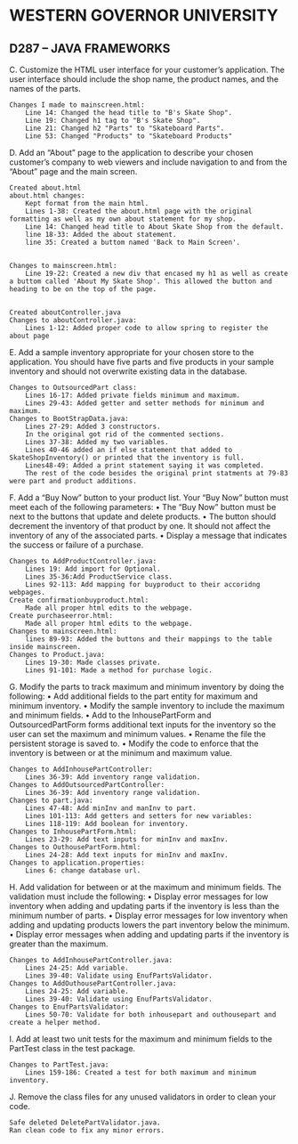 # WESTERN GOVERNOR UNIVERSITY 
## D287 – JAVA FRAMEWORKS
C.  Customize the HTML user interface for your customer’s application. The user interface should include the shop name, the product names, and the names of the parts.
    
    Changes I made to mainscreen.html:
        Line 14: Changed the head title to "B's Skate Shop".
        Line 19: Changed h1 tag to "B's Skate Shop".
        Line 21: Changed h2 "Parts" to "Skateboard Parts".
        Line 53: Changed "Products" to "Skateboard Products"

D.  Add an “About” page to the application to describe your chosen customer’s company to web viewers and include navigation to and from the “About” page and the main screen.
    
    Created about.html
    about.html changes:
        Kept format from the main html.
        Lines 1-38: Created the about.html page with the original formatting as well as my own about statement for my shop.
        Line 14: Changed head title to About Skate Shop from the default.
        line 18-33: Added the about statement.
        line 35: Created a buttom named 'Back to Main Screen'.
        
    
    Changes to mainscreen.html:
        Line 19-22: Created a new div that encased my h1 as well as create a buttom called 'About My Skate Shop'. This allowed the button and heading to be on the top of the page.
    

    Created aboutController.java
    Changes to aboutController.java:
        Lines 1-12: Added proper code to allow spring to register the about page

E.  Add a sample inventory appropriate for your chosen store to the application. You should have five parts and five products in your sample inventory and should not overwrite existing data in the database.

    Changes to OutsourcedPart class:
        Lines 16-17: Added private fields minimum and maximum.
        Lines 29-43: Added getter and setter methods for minimum and maximum.
    Changes to BootStrapData.java:
        Lines 27-29: Added 3 constructors.
        In the original got rid of the commented sections.
        Lines 37-38: Added my two variables.
        Lines 40-46 added an if else statement that added to SkateShopInventory() or printed that the inventory is full.
        Lines48-49: Added a print statement saying it was completed.
        The rest of the code besides the original print statments at 79-83 were part and product additions.


F.  Add a “Buy Now” button to your product list. Your “Buy Now” button must meet each of the following parameters:
•  The “Buy Now” button must be next to the buttons that update and delete products.
•  The button should decrement the inventory of that product by one. It should not affect the inventory of any of the associated parts.
•  Display a message that indicates the success or failure of a purchase.
    
    Changes to AddProductController.java:
        Lines 19: Add import for Optional.
        Lines 35-36:Add ProductService class.
        Lines 92-113: Add mapping for buyproduct to their accoridng webpages.
    Create confirmationbuyproduct.html:
        Made all proper html edits to the webpage.
    Create purchaseerror.html:
        Made all proper html edits to the webpage.
    Changes to mainscreen.html:
        lines 89-93: Added the buttons and their mappings to the table inside mainscreen.
    Changes to Product.java:
        Lines 19-30: Made classes private.
        Lines 91-101: Made a method for purchase logic.
    

G.  Modify the parts to track maximum and minimum inventory by doing the following:
•  Add additional fields to the part entity for maximum and minimum inventory.
•  Modify the sample inventory to include the maximum and minimum fields.
•  Add to the InhousePartForm and OutsourcedPartForm forms additional text inputs for the inventory so the user can set the maximum and minimum values.
•  Rename the file the persistent storage is saved to.
•  Modify the code to enforce that the inventory is between or at the minimum and maximum value.

    Changes to AddInhousePartController:
        Lines 36-39: Add inventory range validation.
    Changes to AddOutsourcedPartController:
        Lines 36-39: Add inventory range validation.
    Changes to part.java:
        Lines 47-48: Add minInv and manInv to part.
        Lines 101-113: Add getters and setters for new variables:
        Lines 118-119: Add boolean for inventory.
    Changes to InhousePartForm.html:
        Lines 23-29: Add text inputs for minInv and maxInv.
    Changes to OuthousePartForm.html:
        Lines 24-28: Add text inputs for minInv and maxInv.
    Changes to application.properties:
        Lines 6: change database url.


H.  Add validation for between or at the maximum and minimum fields. The validation must include the following:
•  Display error messages for low inventory when adding and updating parts if the inventory is less than the minimum number of parts.
•  Display error messages for low inventory when adding and updating products lowers the part inventory below the minimum.
•  Display error messages when adding and updating parts if the inventory is greater than the maximum.
    
    Changes to AddInhousePartController.java:
        Lines 24-25: Add variable.
        Lines 39-40: Validate using EnufPartsValidator.
    Changes to AddOuthousePartController.java:
        Lines 24-25: Add variable.
        Lines 39-40: Validate using EnufPartsValidator.
    Changes to EnufPartsValidator:
        Lines 50-70: Validate for both inhousepart and outhousepart and create a helper method.

I.  Add at least two unit tests for the maximum and minimum fields to the PartTest class in the test package.

    Changes to PartTest.java:
        Lines 159-186: Created a test for both maximum and minimum inventory.

J.  Remove the class files for any unused validators in order to clean your code.
    
    Safe deleted DeletePartValidator.java.
    Ran clean code to fix any minor errors.